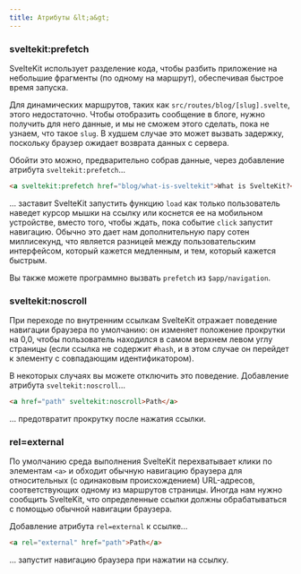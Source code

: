 ```yaml
---
title: Атрибуты &lt;a&gt;
---
```


### sveltekit:prefetch

SvelteKit использует разделение кода, чтобы разбить приложение на небольшие фрагменты (по одному на маршрут), обеспечивая быстрое время запуска.

Для динамических маршрутов, таких как `src/routes/blog/[slug].svelte`, этого недостаточно. Чтобы отобразить сообщение в блоге, нужно получить для него данные, и мы не сможем этого сделать, пока не узнаем, что такое `slug`. В худшем случае это может вызвать задержку, поскольку браузер ожидает возврата данных с сервера.

Обойти это можно, предварительно собрав данные, через добавление атрибута `sveltekit:prefetch`...

```html
<a sveltekit:prefetch href="blog/what-is-sveltekit">What is SvelteKit?</a>
```

... заставит SvelteKit запустить функцию `load` как только пользователь наведет курсор мышки на ссылку или коснется ее на мобильном устройстве, вместо того, чтобы ждать, пока событие `click` запустит навигацию. Обычно это дает нам дополнительную пару сотен миллисекунд, что является разницей между пользовательским интерфейсом, который кажется медленным, и тем, который кажется быстрым.

Вы также можете программно вызвать `prefetch` из `$app/navigation`.

### sveltekit:noscroll

При переходе по внутренним ссылкам SvelteKit отражает поведение навигации браузера по умолчанию: он изменяет положение прокрутки на 0,0, чтобы пользователь находился в самом верхнем левом углу страницы (если ссылка не содержит `#hash`, и в этом случае он перейдет к элементу с совпадающим идентификатором).

В некоторых случаях вы можете отключить это поведение. Добавление атрибута `sveltekit:noscroll`...

```html
<a href="path" sveltekit:noscroll>Path</a>
```

... предотвратит прокрутку после нажатия ссылки.

### rel=external

По умолчанию среда выполнения SvelteKit перехватывает клики по элементам `<a>` и обходит обычную навигацию браузера для относительных (с одинаковым происхождением) URL-адресов, соответствующих одному из маршрутов страницы. Иногда нам нужно сообщить SvelteKit, что определенные ссылки должны обрабатываться с помощью обычной навигации браузера.

Добавление атрибута `rel=external` к ссылке...

```html
<a rel="external" href="path">Path</a>
```

... запустит навигацию браузера при нажатии на ссылку.
